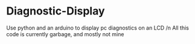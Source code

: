 # Diagnostic-Display
Use python and an arduino to display pc diagnostics on an LCD /n
All this code is currently garbage, and mostly not mine
